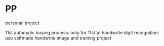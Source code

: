# PP
personal project

11st automatic buying process: only for 11st \n
handwrite digit recognition: use selfmade handwrite image and training project
